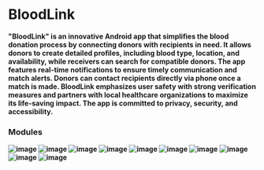 # BloodLink
<b>"BloodLink" is an innovative Android app that simplifies the blood donation process by connecting donors with recipients in need. It allows donors to create detailed profiles, including blood type, location, and availability, while receivers can search for compatible donors. The app features real-time notifications to ensure timely communication and match alerts. Donors can contact recipients directly via phone once a match is made. BloodLink emphasizes user safety with strong verification measures and partners with local healthcare organizations to maximize its life-saving impact. The app is committed to privacy, security, and accessibility.<b>

<h3>Modules</h3>

![image](https://github.com/user-attachments/assets/edf16b80-1a5a-4405-819e-86353b6aab6c)
![image](https://github.com/user-attachments/assets/d1112a00-a82b-484f-bf4b-61f217112e3a)
![image](https://github.com/user-attachments/assets/56e659e2-5522-4cc3-a9e0-c88799a25577)
![image](https://github.com/user-attachments/assets/37271f74-9c36-4543-9287-9571b5d3f988)
![image](https://github.com/user-attachments/assets/48fd78fb-c142-4112-acc3-15af08720e6b)
![image](https://github.com/user-attachments/assets/5e6dd385-26fc-4f85-955e-60bd95f24d9e)
![image](https://github.com/user-attachments/assets/43c6738d-17f8-4aa5-9251-2c12bf527cc2)
![image](https://github.com/user-attachments/assets/dd846560-123c-49d5-a888-bf9ee4e18d3c)
![image](https://github.com/user-attachments/assets/f0fa87e8-52c6-4847-ac18-78dc2a473568)
![image](https://github.com/user-attachments/assets/7749ae03-f86a-4639-a3a0-5d3c00750deb)

